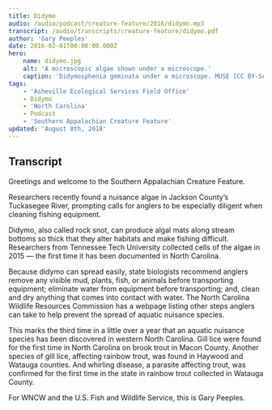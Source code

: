 ```yaml
---
title: Didymo
audio: /audio/podcast/creature-feature/2016/didymo.mp3
transcript: /audio/transcripts/creature-feature/didymo.pdf
author: 'Gary Peeples'
date: 2016-02-01T00:00:00.000Z
hero:
    name: didymo.jpg
    alt: 'A microscopic algae shown under a microscope.'
    caption: 'Didymosphenia geminata under a microscope. MUSE [CC BY-SA 3.0](https://creativecommons.org/licenses/by-sa/3.0), via Wikimedia Commons.'
tags:
    - 'Asheville Ecological Services Field Office'
    - Didymo
    - 'North Carolina'
    - Podcast
    - 'Southern Appalachian Creature Feature'
updated: 'August 8th, 2018'
---
```


## Transcript

Greetings and welcome to the Southern Appalachian Creature Feature.

Researchers recently found a nuisance algae in Jackson County’s Tuckasegee River, prompting calls for anglers to be especially diligent when cleaning fishing equipment.

Didymo, also called rock snot, can produce algal mats along stream bottoms so thick that they alter habitats and make fishing difficult. Researchers from Tennessee Tech University collected cells of the algae in 2015 — the first time it has been documented in North Carolina.

Because didymo can spread easily, state biologists recommend anglers remove any visible mud, plants, fish, or animals before transporting equipment; eliminate water from equipment before transporting; and, clean and dry anything that comes into contact with water. The North Carolina Wildlife Resources Commission has a webpage listing other steps anglers can take to help prevent the spread of aquatic nuisance species.

This marks the third time in a little over a year that an aquatic nuisance species has been discovered in western North Carolina. Gill lice were found for the first time in North Carolina on brook trout in Macon County. Another species of gill lice, affecting rainbow trout, was found in Haywood and Watauga counties. And whirling disease, a parasite affecting trout, was confirmed for the first time in the state in rainbow trout collected in Watauga County.

For WNCW and the U.S. Fish and Wildlife Service, this is Gary Peeples.